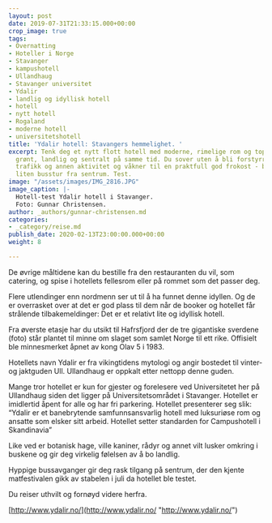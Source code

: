 ```yaml
---
layout: post
date: 2019-07-31T21:33:15.000+00:00
crop_image: true
tags:
- Overnatting
- Hoteller i Norge
- Stavanger
- kampushotell
- Ullandhaug
- Stavanger universitet
- Ydalir
- landlig og idyllisk hotell
- hotell
- nytt hotell
- Rogaland
- moderne hotell
- universitetshotell
title: 'Ydalir hotell: Stavangers hemmelighet. '
excerpt: Tenk deg et nytt flott hotell med moderne, rimelige rom og topp service plassert
  grønt, landlig og sentralt på samme tid. Du sover uten å bli forstyrret av lyd fra
  trafikk og annen aktivitet og våkner til en praktfull god frokost - beliggende en
  liten busstur fra sentrum. Test.
image: "/assets/images/IMG_2816.JPG"
image_caption: |-
  Hotell-test Ydalir hotell i Stavanger.
  Foto: Gunnar Christensen.
author: _authors/gunnar-christensen.md
categories:
- _category/reise.md
publish_date: 2020-02-13T23:00:00.000+00:00
weight: 8

---
```

De øvrige måltidene kan du bestille fra den restauranten du vil, som catering, og spise i hotellets fellesrom eller på rommet som det passer deg.

Flere utlendinger enn nordmenn ser ut til å ha funnet denne idyllen. Og de er overrasket over at det er god plass til dem når de booker og hotellet får strålende tilbakemeldinger: Det er et relativt lite og idyllisk hotell.

Fra øverste etasje har du utsikt til Hafrsfjord der de tre gigantiske sverdene (foto) står plantet til minne om slaget som samlet Norge til ett rike. Offisielt ble minnesmerket åpnet av kong Olav 5 i 1983.

Hotellets navn Ydalir er fra vikingtidens mytologi og angir bostedet til vinter-og  jaktguden Ull. Ullandhaug er oppkalt etter nettopp denne guden.

Mange tror hotellet er kun for gjester og forelesere ved Universitetet her på Ullandhaug siden det ligger på Universitetsområdet i Stavanger. Hotellet er imidlertid åpent for alle og har fri parkering. Hotellet presenterer seg slik: “Ydalir er et banebrytende samfunnsansvarlig hotell med luksuriøse rom og ansatte som elsker sitt arbeid. Hotellet setter standarden for Campushotell i Skandinavia”

Like ved er botanisk hage, ville kaniner, rådyr og annet vilt lusker omkring i buskene og gir deg virkelig følelsen av å bo landlig.

Hyppige bussavganger gir deg rask tilgang på sentrum, der den kjente matfestivalen gikk av stabelen i juli da hotellet ble testet.

Du reiser uthvilt og fornøyd videre herfra.

[http://www.ydalir.no/](http://www.ydalir.no/ "http://www.ydalir.no/")